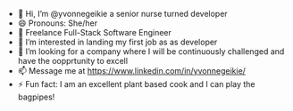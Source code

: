 - 👋 Hi, I’m @yvonnegeikie a senior nurse turned developer
- 😄 Pronouns: She/her 
- 🌱 Freelance Full-Stack Software Engineer
- 👀 I’m interested in landing my first job as as developer 
- 💞️ I’m looking for a company where I will be continuously challenged and have the oopprtunity to excell 
- 📫 Message me at https://www.linkedin.com/in/yvonnegeikie/
- ⚡ Fun fact: I am an excellent plant based cook and I can play the bagpipes! 

<!---
yvonnegeikie/yvonnegeikie is a ✨ special ✨ repository because its `README.md` (this file) appears on your GitHub profile.
You can click the Preview link to take a look at your changes.
--->
